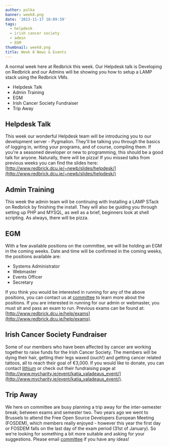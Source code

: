 ```yaml
---
author: polka
banner: week8.png
date: '2013-11-17 18:09:39'
tags:
  - helpdesk
  - irish cancer society
  - admin
  - EGM
thumbnail: week8.png
title: Week 8 News & Events
---
```


A normal week here at Redbrick this week. Our Helpdesk talk is Developing on
Redbrick and our Admins will be showing you how to setup a LAMP stack using the
Redbrick VMs.

- Helpdesk Talk
- Admin Training
- EGM
- Irish Cancer Society Fundraiser
- Trip Away

 <!-- more -->

## Helpdesk Talk

This week our wonderful Helpdesk team will be introducing you to our development
server - Pygmalion. They'll be talking you through the basics of logging in,
writing your programs, and of course, compiling them. If you're a seasoned
developer or new to programming, this should be a good talk for anyone.
Naturally, there will be pizza! If you missed talks from previous weeks you can
find the slides here:
[http://www.redbrick.dcu.ie/~newb/slides/helpdesk/](http://www.redbrick.dcu.ie/~newb/slides/helpdesk/)

## Admin Training

This week the admin team will be continuing with Installing a LAMP STack on
Redbrick by finishing the install. They will also be guiding you through setting
up PHP and MYSQL, as well as a brief, beginners look at shell scripting. As
always, there will be pizza.

## EGM

With a few available positions on the committee, we will be holding an EGM in
the coming weeks. Date and time will be confirmed in the coming weeks, the
positions available are:

- Systems Administrator
- Webmaster
- Events Officer
- Secretary

If you think you would be interested in running for any of the above positions,
you can contact us at [committee](mailto:committee@redbrick.dcu.ie) to learn
more about the positions. If you are interested in running for our admin or
webmaster, you must sit and pass an exam to run. Previous exams can be found at:
[http://www.redbrick.dcu.ie/help/exams](http://www.redbrick.dcu.ie/help/exams).

## Irish Cancer Society Fundraiser

Some of our members who have been affected by cancer are working together to
raise funds for the Irish Cancer Society. The members will be dying their hair,
getting their legs waxed (ouch!) and getting cancer related tattoos, all to
reach their goal of €3,000\. If you would like to donate, you can contact
[lithium](mailto:lithium@redbrick.dcu.ie) or check out their fundraising page at
[http://www.mycharity.ie/event/katia_valadeaus_event/](http://www.mycharity.ie/event/katia_valadeaus_event/).

## Trip Away

We here on committee are busy planning a trip away for the inter-semester break;
between exams and semester two. Two years ago we went to Brussels to attend the
Free Open Source Developers European Meeting (FOSDEM), which members really
enjoyed - however this year the first day or FOSDEM falls on the last day of the
exam period (31st of January). So we're looking for something a bit more
suitable and asking for your suggestions. Please email
[committee](mailto:committee@redbrick.dcu.ie) if you have any ideas!

